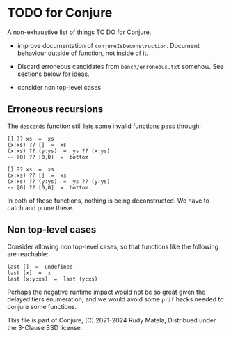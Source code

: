 TODO for Conjure
================

A non-exhaustive list of things TO DO for Conjure.

* improve documentation of `conjureIsDeconstruction`.
  Document behaviour outside of function, not inside of it.

* Discard erroneous candidates from `bench/erroneous.txt` somehow.
  See sections below for ideas.

* consider non top-level cases


## Erroneous recursions

The `descends` function still lets some invalid functions pass through:

	[] ?? xs  =  xs
	(x:xs) ?? []  =  xs
	(x:xs) ?? (y:ys)  =  ys ?? (x:ys)
	-- [0] ?? [0,0]  =  bottom

	[] ?? xs  =  xs
	(x:xs) ?? []  =  xs
	(x:xs) ?? (y:ys)  =  ys ?? (y:ys)
	-- [0] ?? [0,0]  =  bottom

In both of these functions, nothing is being deconstructed.
We have to catch and prune these.


## Non top-level cases

Consider allowing non top-level cases,
so that functions like the following are reachable:

	last []  =  undefined
	last [x]  =  x
	last (x:y:xs)  =  last (y:xs)

Perhaps the negative runtime impact would not be so great
given the delayed tiers enumeration,
and we would avoid some `prif` hacks
needed to conjure some functions.


This file is part of Conjure,
(C) 2021-2024 Rudy Matela,
Distribued under the 3-Clause BSD license.
